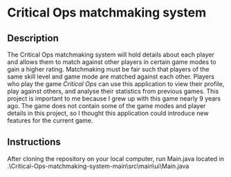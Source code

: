 # Critical Ops matchmaking system

## Description

The Critical Ops matchmaking system will hold details about each player
and allows them to match against other players in certain game modes to gain a higher rating.
Matchmaking must be fair such that players of the same skill level and game mode are
matched against each other. Players who play the game *Critical Ops* 
can use this application to view their profile, play against others, 
and analyse their statistics from previous games. This project is important to
me because I grew up with this game nearly 9 years ago. The game
does not contain some of the game modes and player details in this project, so I thought this application 
could introduce  new features for the current game.

## Instructions

After cloning the repository on your local computer, run Main.java located in
.\Critical-Ops-matchmaking-system-main\src\main\ui\Main.java
